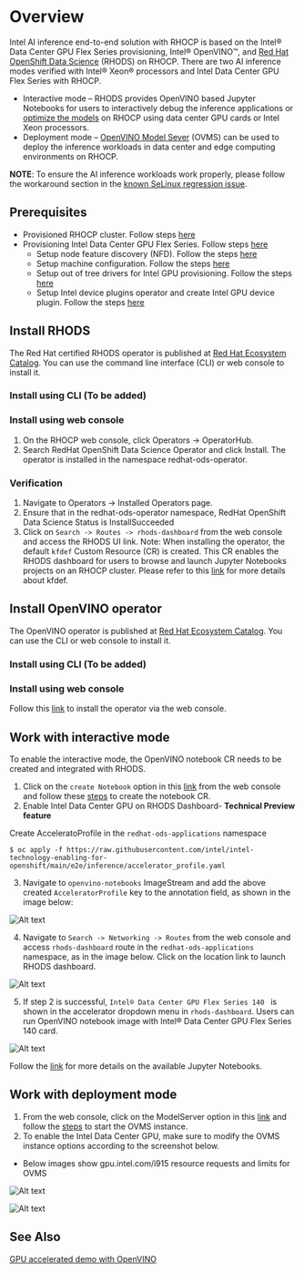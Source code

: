 # Overview
Intel AI inference end-to-end solution with RHOCP is based on the Intel® Data Center GPU Flex Series provisioning, Intel® OpenVINO™, and [Red Hat OpenShift Data Science](https://www.redhat.com/en/technologies/cloud-computing/openshift/openshift-data-science) (RHODS) on RHOCP. There are two AI inference modes verified with Intel® Xeon® processors and Intel Data Center GPU Flex Series with RHOCP.
* Interactive mode – RHODS provides OpenVINO based Jupyter Notebooks for users to interactively debug the inference applications or [optimize the models](https://docs.openvino.ai/2023.0/openvino_docs_MO_DG_Deep_Learning_Model_Optimizer_DevGuide.html) on RHOCP using data center GPU cards or Intel Xeon processors.
* Deployment mode – [OpenVINO Model Sever](https://github.com/openvinotoolkit/model_server) (OVMS) can be used to deploy the inference workloads in data center and edge computing environments on RHOCP.  

**NOTE**: To ensure the AI inference workloads work properly, please follow the workaround section in the [known SeLinux regression issue](https://github.com/intel/intel-technology-enabling-for-openshift/issues/107).

## Prerequisites
* Provisioned RHOCP cluster. Follow steps [here](/README.md#provisioning-rhocp-cluster)
* Provisioning Intel Data Center GPU Flex Series. Follow steps [here](/README.md#provisioning-intel-hardware-features-on-rhocp)
  * Setup node feature discovery (NFD). Follow the steps [here](/nfd/README.md)
  * Setup machine configuration. Follow the steps [here](/machine_configuration/README.md)
  * Setup out of tree drivers for Intel GPU provisioning. Follow the steps [here](/kmmo/README.md)
  * Setup Intel device plugins operator and create Intel GPU device plugin. Follow the steps [here](/device_plugins/README.md)  

## Install RHODS
The Red Hat certified RHODS operator is published at [Red Hat Ecosystem Catalog](https://catalog.redhat.com/software/container-stacks/detail/63b85b573112fe5a95ee9a3a). You can use the command line interface (CLI) or web console to install it.
### Install using CLI (To be added)
### Install using web console
1.	On the RHOCP web console, click Operators → OperatorHub.
2.	Search RedHat OpenShift Data Science Operator and click Install. The operator is installed in the namespace redhat-ods-operator.
### Verification
1.	Navigate to Operators → Installed Operators page.
2.	Ensure that in the redhat-ods-operator namespace, RedHat OpenShift Data Science Status is InstallSucceeded 
3.	Click on ```Search -> Routes -> rhods-dashboard``` from the web console and access the RHODS UI link.
Note: When installing the operator, the default ```kfdef``` Custom Resource (CR) is created. This CR enables the RHODS dashboard for users to browse and launch Jupyter Notebooks projects on an RHOCP cluster. Please refer to this [link](https://github.com/red-hat-data-services/odh-deployer) for more details about kfdef.
## Install OpenVINO operator
The OpenVINO operator is published at [Red Hat Ecosystem Catalog](https://catalog.redhat.com/software/container-stacks/detail/60649a56209af65d24b7ca9e). You can use the CLI or web console to install it.
### Install using CLI (To be added)
### Install using web console
Follow this [link](https://github.com/openvinotoolkit/operator/blob/v1.1.0/docs/operator_installation.md)  to install the operator via the web console. 
## Work with interactive mode
To enable the interactive mode, the OpenVINO notebook CR needs to be created and integrated with RHODS.  
1.	Click on the ```create Notebook``` option in this [link](https://github.com/red-hat-data-services/odh-deployer) from the web console and follow these [steps](https://github.com/openvinotoolkit/operator/blob/main/docs/notebook_in_rhods.md) to create the notebook CR.
2.	Enable Intel Data Center GPU on RHODS Dashboard- **Technical Preview feature**

Create AcceleratoProfile in the ```redhat-ods-applications``` namespace 

```$ oc apply -f https://raw.githubusercontent.com/intel/intel-technology-enabling-for-openshift/main/e2e/inference/accelerator_profile.yaml```

3. Navigate to ```openvino-notebooks``` ImageStream and add the above created ```AcceleratorProfile``` key to the annotation field, as shown in the image below:

![Alt text](/docs/images/openvino-accelerator-field.png)

4. Navigate to ```Search -> Networking -> Routes``` from the web console and access ```rhods-dashboard``` route in the ```redhat-ods-applications``` namespace, as in the image below. Click on the location link to launch RHODS dashboard. 
   
![Alt text](/docs/images/rhods-dashboard-route.png)
 
5. If step 2 is successful, ```Intel® Data Center GPU Flex Series 140 ``` is shown in the accelerator dropdown menu in ```rhods-dashboard```. Users can run OpenVINO notebook image with Intel® Data Center GPU Flex Series 140 card. 
   
![Alt text](/docs/images/accelerator-profile-dropdown.png)

Follow the [link](https://github.com/openvinotoolkit/operator/blob/main/docs/notebook_in_rhods.md) for more details on the available Jupyter Notebooks.

## Work with deployment mode
1.	From the web console, click on the ModelServer option in this [link](https://github.com/openvinotoolkit/operator/blob/v1.1.0/docs/operator_installation.md) and follow the [steps](https://github.com/openvinotoolkit/operator/blob/v1.1.0/docs/modelserver.md) to start the OVMS instance.  
2.	To enable the Intel Data Center GPU, make sure to modify the OVMS instance options according to the screenshot below.

* Below images show gpu.intel.com/i915 resource requests and limits for OVMS

![Alt text](/docs/images/Ovms-Gpu-resource-limit.png)

![Alt text](/docs/images/Ovms-Gpu-resource-request.png)


## See Also 
[GPU accelerated demo with OpenVINO](https://www.youtube.com/watch?v=3fTz_k4JT2A)
